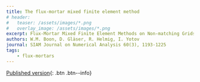 ```yaml
---
title: The flux-mortar mixed finite element method
# header: 
#   teaser: /assets/images/*.png
#   overlay_image: /assets/images/*.png
excerpt: Flux-Mortar Mixed Finite Element Methods on Non-matching Grids
authors: W.M. Boon, D. Gläser, R. Helmig, I. Yotov
journal: SIAM Journal on Numerical Analysis 60(3), 1193-1225
tags: 
    - flux-mortars
---
```


[Published version](https://doi.org/10.1137/20M1361407){: .btn .btn--info}
<!-- [ArXiv (open access)](){: .btn .btn--success} -->
